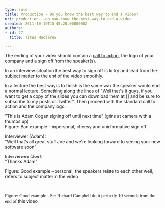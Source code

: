 ```yaml
---
type: rule
title: Production - Do you know the best way to end a video?
uri: production---do-you-know-the-best-way-to-end-a-video
created: 2011-10-19T15:48:28.0000000Z
authors:
- id: 27
  title: Titus Maclaren

---
```




<span class='intro'> <p>The ending of your video should contain a <a href="/DesignandPresentation/RulesToBetterVideoRecording/Pages/Adding-a-call-to-action.aspx">call to action</a>, the logo of your company and a sign off from the speaker(s).</p> </span>

<p>In an interview situation the best way to sign off is to try and lead from the subject matter to the end of the video smoothly.</p>
<p>In a lecture the best way is to finish is the same way the speaker would end a normal lecture. Something along the lines of &quot;Well that's it guys, if you want to get a copy of the slides you can download them at [] and be sure to subscribe to my posts on Twitter&quot;. Then proceed with the standard call to action and the company logo.</p>
<div class="ssw-rteStyle-GreyBox">&quot;This is Adam Cogan signing off until next time&quot; (grins at camera with a thumbs up)</div>
<span class="ssw-rteStyle-FigureBad">Figure&#58; Bad example – impersonal, cheesy and uninformative sign off</span> <div class="ssw-rteStyle-GreyBox"><p>Interviewer (Adam)&#58; <br>&quot;Well that’s all great stuff Joe and we're looking forward to seeing your new software soon&quot; <br></p>
<p>Interviewee (Joe)&#58; <br>&quot;Thanks Adam&quot;<br></p></div>
<span class="ssw-rteStyle-FigureGood">Figure&#58; Good example – personal, the speakers relate to each other well, refers to subject matter in the video</span> <div class="ms-rtestate-read ms-rte-wpbox"><div id="div_906f24a3-1a78-4ddc-b2e3-6d75d3e9b902" class="ms-rtestate-notify  ms-rtestate-read 906f24a3-1a78-4ddc-b2e3-6d75d3e9b902"></div><span id="__publishingReusableFragment"></span>
<span id="__publishingReusableFragment"></span><div id="vid_906f24a3-1a78-4ddc-b2e3-6d75d3e9b902" style="display&#58;none;"></div></div>
<p>&#160;</p>
<span class="ssw-rteStyle-FigureGood"><span style="font-family&#58;'calibri','sans-serif';font-size&#58;11pt;">Figure&#58; Good example - See Richard Campbell do it perfectly 10 seconds from the end of </span>this video</span>


